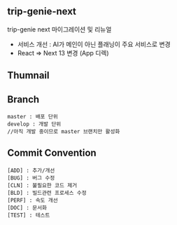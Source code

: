 ## trip-genie-next ##
trip-genie next 마이그레이션 및 리뉴얼
 - 서비스 개선 : AI가 메인이 아닌 플래닝이 주요 서비스로 변경
 - React => Next 13 변경 (App 디렉)

## Thumnail ##

## Branch ##
```
master : 배포 단위 
develop : 개발 단위
//아직 개발 중이므로 master 브랜치만 활성화
```

## Commit Convention ##
```
[ADD] : 추가/개선
[BUG] : 버그 수정
[CLN] : 불필요한 코드 제거
[BLD] : 빌드관련 프로세스 수정
[PERF] : 속도 개선
[DOC] : 문서화
[TEST] : 테스트
```
